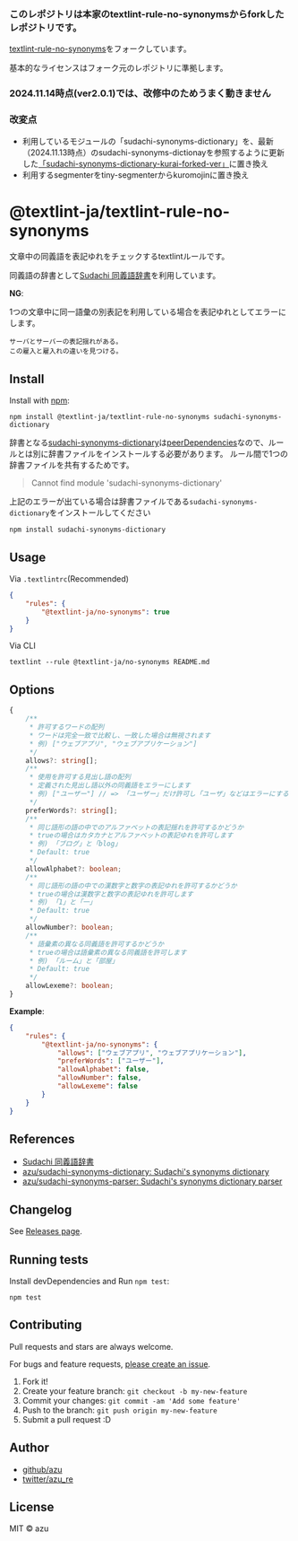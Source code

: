 ### このレポジトリは本家のtextlint-rule-no-synonymsからforkしたレポジトリです。
[textlint-rule-no-synonyms](https://github.com/textlint-ja/textlint-rule-no-synonyms)をフォークしています。

基本的なライセンスはフォーク元のレポジトリに準拠します。

### 2024.11.14時点(ver2.0.1)では、改修中のためうまく動きません

### 改変点
- 利用しているモジュールの「sudachi-synonyms-dictionary」を、最新（2024.11.13時点）のsudachi-synonyms-dictionayを参照するように更新した[「sudachi-synonyms-dictionary-kurai-forked-ver」](https://github.com/TakafumiKurai/sudachi-synonyms-dictionary)に置き換え
- 利用するsegmenterをtiny-segmenterからkuromojinに置き換え

# @textlint-ja/textlint-rule-no-synonyms

文章中の同義語を表記ゆれをチェックするtextlintルールです。

同義語の辞書として[Sudachi 同義語辞書](https://github.com/WorksApplications/SudachiDict/blob/develop/docs/synonyms.md)を利用しています。

**NG**:

1つの文章中に同一語彙の別表記を利用している場合を表記ゆれとしてエラーにします。

```
サーバとサーバーの表記揺れがある。
この雇入と雇入れの違いを見つける。
```

## Install

Install with [npm](https://www.npmjs.com/):

    npm install @textlint-ja/textlint-rule-no-synonyms sudachi-synonyms-dictionary

辞書となる[sudachi-synonyms-dictionary](https://github.com/azu/sudachi-synonyms-dictionary)は[peerDependencies](https://npm.github.io/using-pkgs-docs/package-json/types/peerdependencies.html)なので、ルールとは別に辞書ファイルをインストールする必要があります。
ルール間で1つの辞書ファイルを共有するためです。

> Cannot find module 'sudachi-synonyms-dictionary'

上記のエラーが出ている場合は辞書ファイルである`sudachi-synonyms-dictionary`をインストールしてください

    npm install sudachi-synonyms-dictionary

## Usage

Via `.textlintrc`(Recommended)

```json
{
    "rules": {
        "@textlint-ja/no-synonyms": true
    }
}
```

Via CLI

```
textlint --rule @textlint-ja/no-synonyms README.md
```

## Options

```ts
{
    /**
     * 許可するワードの配列
     * ワードは完全一致で比較し、一致した場合は無視されます
     * 例) ["ウェブアプリ", "ウェブアプリケーション"]
     */
    allows?: string[];
    /**
     * 使用を許可する見出し語の配列
     * 定義された見出し語以外の同義語をエラーにします
     * 例) ["ユーザー"] // => 「ユーザー」だけ許可し「ユーザ」などはエラーにする
     */
    preferWords?: string[];
    /**
     * 同じ語形の語の中でのアルファベットの表記揺れを許可するかどうか
     * trueの場合はカタカナとアルファベットの表記ゆれを許可します
     * 例) 「ブログ」と「blog」
     * Default: true
     */
    allowAlphabet?: boolean;
    /**
     * 同じ語形の語の中での漢数字と数字の表記ゆれを許可するかどうか
     * trueの場合は漢数字と数字の表記ゆれを許可します
     * 例) 「1」と「一」
     * Default: true
     */
    allowNumber?: boolean;
    /**
     * 語彙素の異なる同義語を許可するかどうか
     * trueの場合は語彙素の異なる同義語を許可します
     * 例) 「ルーム」と「部屋」
     * Default: true
     */
    allowLexeme?: boolean;
}
```

**Example**:

```json
{
    "rules": {
        "@textlint-ja/no-synonyms": {
            "allows": ["ウェブアプリ", "ウェブアプリケーション"],
            "preferWords": ["ユーザー"],
            "allowAlphabet": false,
            "allowNumber": false,
            "allowLexeme": false
        }
    }
}
```

## References

- [Sudachi 同義語辞書](https://github.com/WorksApplications/SudachiDict/blob/develop/docs/synonyms.md)
- [azu/sudachi-synonyms-dictionary: Sudachi's synonyms dictionary](https://github.com/azu/sudachi-synonyms-dictionary)
- [azu/sudachi-synonyms-parser: Sudachi's synonyms dictionary parser](https://github.com/azu/sudachi-synonyms-parser)


## Changelog

See [Releases page](https://github.com/textlint-ja/textlint-rule-no-synonyms/releases).

## Running tests

Install devDependencies and Run `npm test`:

    npm test

## Contributing

Pull requests and stars are always welcome.

For bugs and feature requests, [please create an issue](https://github.com/textlint-ja/textlint-rule-no-synonyms/issues).

1. Fork it!
2. Create your feature branch: `git checkout -b my-new-feature`
3. Commit your changes: `git commit -am 'Add some feature'`
4. Push to the branch: `git push origin my-new-feature`
5. Submit a pull request :D

## Author

- [github/azu](https://github.com/azu)
- [twitter/azu_re](https://twitter.com/azu_re)

## License

MIT © azu
